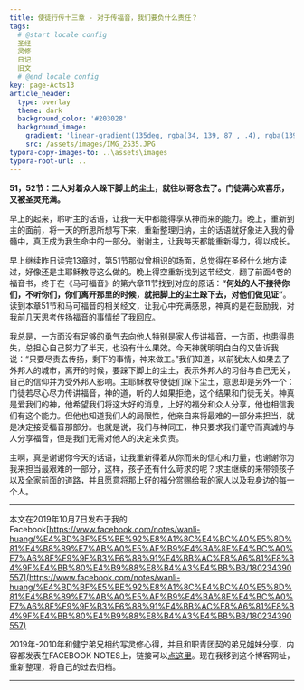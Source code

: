 ```yaml
---
title: 使徒行传十三章 - 对于传福音，我们要负什么责任？
tags: 
  # @start locale config
  圣经
  灵修
  日记
  旧文
  # @end locale config
key: page-Acts13
article_header:
  type: overlay
  theme: dark
  background_color: '#203028'
  background_image:
    gradient: 'linear-gradient(135deg, rgba(34, 139, 87 , .4), rgba(139, 34, 139, .4))'
    src: /assets/images/IMG_2535.JPG
typora-copy-images-to: ..\assets\images
typora-root-url: ..
---
```


**51，52节：二人对着众人跺下脚上的尘土，就往以哥念去了。门徒满心欢喜乐，又被圣灵充满。**

<!--more-->

早上的起来，聆听主的话语，让我一天中都能得享从神而来的能力。晚上，重新到主的面前，将一天的所思所想写下来，重新整理归纳，主的话语就好象进入我的骨髓中，真正成为我生命中的一部分。谢谢主，让我每天都能重新得力，得以成长。

早上继续昨日读完13章时，第51节那似曾相识的场面，总觉得在圣经什么地方读过，好像还是主耶稣教导这么做的。晚上得空重新找到这节经文，翻了前面4卷的福音书，终于在《马可福音》的第六章11节找到对应的原话：**“何处的人不接待你们，不听你们，你们离开那里的时候，就把脚上的尘土跺下去，对他们做见证”**。读到本章51节和马可福音的相关经文，让我心中充满感恩，神真的是在鼓励我，对我前几天思考传扬福音的事情给了我回应。

我总是，一方面没有足够的勇气去向他人特别是家人传讲福音，一方面，也患得患失，总担心自己努力了半天，也没有什么果效。今天神就明明白白的又告诉我说：“只要尽责去传扬，剩下的事情，神来做工。”我们知道，以前犹太人如果去了外邦人的城市，离开的时候，要跺下脚上的尘土，表示外邦人的习俗与自己无关，自己的信仰并为受外邦人影响。主耶稣教导使徒们跺下尘土，意思却是另外一个：门徒若尽心尽力传讲福音，神的道，听的人如果拒绝，这个结果和门徒无关。神真是爱我们的神，他希望我们将这大好的消息，上好的福分和众人分享，他也相信我们有这个能力。但他也知道我们人的局限性，他亲自来将最难的一部分来担当，就是决定接受福音那部分。也就是说，我们与神同工，神只要求我们谨守而真诚的与人分享福音，但是我们无需对他人的决定来负责。

主啊，真是谢谢你今天的话语，让我重新得着从你而来的信心和力量，也谢谢你为我来担当最艰难的一部分，这样，孩子还有什么苛求的呢？求主继续的来带领孩子以及全家前面的道路，并且愿意将那上好的福分赏赐给我的家人以及我身边的每一个人。

---

本文在2019年10月7日发布于我的Facebook[https://www.facebook.com/notes/wanli-huang/%E4%BD%BF%E5%BE%92%E8%A1%8C%E4%BC%A0%E5%8D%81%E4%B8%89%E7%AB%A0%E5%AF%B9%E4%BA%8E%E4%BC%A0%E7%A6%8F%E9%9F%B3%E6%88%91%E4%BB%AC%E8%A6%81%E8%B4%9F%E4%BB%80%E4%B9%88%E8%B4%A3%E4%BB%BB/180234390557](https://www.facebook.com/notes/wanli-huang/%E4%BD%BF%E5%BE%92%E8%A1%8C%E4%BC%A0%E5%8D%81%E4%B8%89%E7%AB%A0%E5%AF%B9%E4%BA%8E%E4%BC%A0%E7%A6%8F%E9%9F%B3%E6%88%91%E4%BB%AC%E8%A6%81%E8%B4%9F%E4%BB%80%E4%B9%88%E8%B4%A3%E4%BB%BB/180234390557)

2019年-2010年和健宁弟兄相约写灵修心得，并且和职青团契的弟兄姐妹分享，内容都发表在FACEBOOK NOTES上，链接可以[点这里](https://www.facebook.com/wanli.huang/notes)。现在我移到这个博客网址，重新整理，将自己的过去归档。

---





